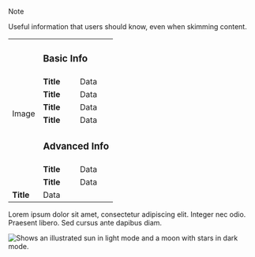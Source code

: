 > [!NOTE]
> Useful information that users should know, even when skimming content.

<table>
  <tr><td rowspan=8>Image<td colspan=2><h3>Basic Info
  <tr><td><b>Title<td>Data
  <tr><td><b>Title<td>Data
  <tr><td><b>Title<td>Data
  <tr><td><b>Title<td>Data
    
  <tr><td colspan=2><h3>Advanced Info
  <tr><td><b>Title<td>Data
  <tr><td><b>Title<td>Data
  <tr><td><b>Title<td>Data
</table>

Lorem ipsum dolor sit amet, consectetur adipiscing elit. Integer nec odio. Praesent libero. Sed cursus ante dapibus diam. 

<picture>
  <source media="(prefers-color-scheme: dark)" srcset="https://user-images.githubusercontent.com/25423296/163456776-7f95b81a-f1ed-45f7-b7ab-8fa810d529fa.png">
  <source media="(prefers-color-scheme: light)" srcset="https://user-images.githubusercontent.com/25423296/163456779-a8556205-d0a5-45e2-ac17-42d089e3c3f8.png">
  <img alt="Shows an illustrated sun in light mode and a moon with stars in dark mode." src="https://user-images.githubusercontent.com/25423296/163456779-a8556205-d0a5-45e2-ac17-42d089e3c3f8.png">
</picture>
